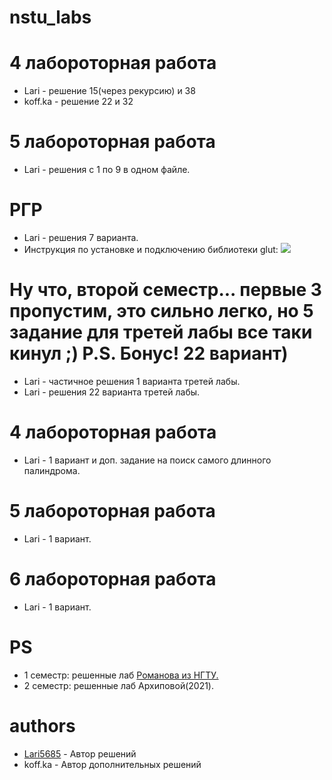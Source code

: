 # nstu_labs

# 4 лабороторная работа
* Lari - решение 15(через рекурсию) и 38
* koff.ka - решение 22 и 32

# 5 лабороторная работа
* Lari - решения с 1 по 9 в одном файле.

# РГР
* Lari - решения 7 варианта.
* Инструкция по установке и подключению библиотеки glut:
 [![](https://i.imgur.com/kDHHd6j.png)](https://youtu.be/xoqJAlX8n2g)
 
# Ну что, второй семестр... первые 3 пропустим, это сильно легко, но 5 задание для третей лабы все таки кинул ;) P.S. Бонус! 22 вариант)
* Lari - частичное решения 1 варианта третей лабы. 
* Lari - решения 22 варианта третей лабы. 

# 4 лабороторная работа
* Lari - 1 вариант и доп. задание на поиск самого длинного палиндрома.

# 5 лабороторная работа
* Lari - 1 вариант. 

# 6 лабороторная работа
* Lari - 1 вариант. 

# PS
* 1 семестр: решенные лаб [Романова из НГТУ.](http://ermak.cs.nstu.ru/cprog/HTML/index.htm) 
* 2 семестр: решенные лаб Архиповой(2021). 


# authors
 * [Lari5685](https://github.com/lari5685) - Автор решений
 * koff.ka - Автор дополнительных решений
 
